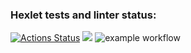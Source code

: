 ### Hexlet tests and linter status:
[![Actions Status](https://github.com/itaopro/php-project-lvl1/workflows/hexlet-check/badge.svg)](https://github.com/itaopro/php-project-lvl1/actions)
<a href="https://codeclimate.com/github/codeclimate/codeclimate/maintainability"><img src="https://api.codeclimate.com/v1/badges/a99a88d28ad37a79dbf6/maintainability" /></a>
  ![example workflow](https://github.com/itaopro/php-project-lvl1/.github/workflows/hexlet-check.yml/badge.svg)
